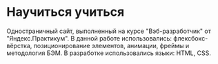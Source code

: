 # Научиться учиться
Одностраничный сайт, выполненный на курсе "Вэб-разработчик" от "Яндекс.Практикум".
В данной работе использовались: флексбокс-вёрстка, позиционирование элементов, анимации, фреймы и методология БЭМ.
В разработке использовались языки: HTML, CSS.
